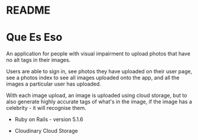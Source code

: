 # README

# Que Es Eso

An application for people with visual impairment to upload photos that have no alt tags in their images.

Users are able to sign in, see photos they have uploaded on their user page, see a photos index to see all images uploaded onto the app, and all the images a particular user has uploaded.

With each image upload, an image is uploaded using cloud storage, but to also generate highly accurate tags of what's in the image, if the image has a celebrity - it will recognise them.


* Ruby on Rails - version 5.1.6

* Cloudinary Cloud Storage
